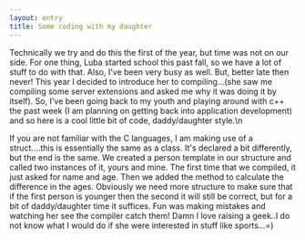 ```yaml
---
layout: entry
title: Some coding with my daughter
---
```


Technically we try and do this the first of the year, but time was not on our side.  For one thing, Luba started school this past fall, so we have a lot of stuff to do with that.  Also, I've been very busy as well. But, better late then never!  This year I decided to introduce her to compiling...(she saw me compiling some server extensions and asked me why it was doing it by itself).  So, I've been going back to my youth and playing around with c++ the past week (I am planning on getting back into application development) and so here is a cool little bit of code, daddy/daughter style.\n


 If you are not familiar with the C languages, I am making use of a struct....this is essentially the same as a class.  It's declared a bit differently, but the end is the same.  We created a person template in our structure and called two instances of it, yours and mine.
The first time that we compiled, it just asked for name and age.  Then we added the method to calculate the difference in the ages.  Obviously we need more structure to make sure that if the first person is younger then the second it will still be correct, but for a bit of daddy/daughter time it suffices.
 Fun was making mistakes and watching her see the compiler catch them!  Damn I love raising a geek..I do not know what I would do if she were interested in stuff like sports...=)
